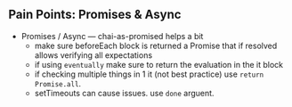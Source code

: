 ##  Pain Points: Promises & Async

* Promises / Async — chai-as-promised helps a bit
	* make sure beforeEach block is returned a Promise that if resolved allows verifying all expectations
	* if using `eventually` make sure to return the evaluation in the it block
	* if checking multiple things in 1 it (not best practice) use `return Promise.all`.
	* setTimeouts can cause issues. use `done` arguent.
